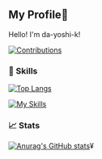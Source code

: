 ## My Profile👋

Hello! I'm da-yoshi-k!

[![Contributions](https://badgen.org/img/qiita/da-yoshi-k/contributions?style=flat)](https://qiita.com/da-yoshi-k)

### 🌱 Skills

[![Top Langs](https://github-readme-stats.vercel.app/api/top-langs/?username=da-yoshi-k&layout=compact&theme=onedark)](https://github.com/anuraghazra/github-readme-stats)

[![My Skills](https://skillicons.dev/icons?i=html,css,js,ts,vue,nuxtjs,vite,linux,ruby,rails,mysql,redis,github,githubactions,vscode,figma&perline=16)](https://skillicons.dev)

### 📈 Stats

[![Anurag's GitHub stats](https://github-readme-stats.vercel.app/api?username=da-yoshi-k&show_icons=true&theme=radical)](https://github.com/anuraghazra/github-readme-stats)¥

<!--
**da-yoshi-k/da-yoshi-k** is a ✨ _special_ ✨ repository because its `README.md` (this file) appears on your GitHub profile.

Here are some ideas to get you started:

- 🔭 I’m currently working on ...
- 🌱 I’m currently learning ...
- 👯 I’m looking to collaborate on ...
- 🤔 I’m looking for help with ...
- 💬 Ask me about ...
- 📫 How to reach me: ...
- 😄 Pronouns: ...
- ⚡ Fun fact: ...
-->
